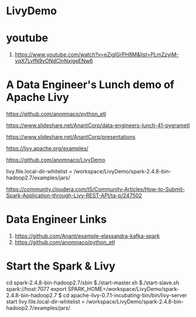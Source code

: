 # LivyDemo

# youtube
1. https://www.youtube.com/watch?v=eZiglGrPH8M&list=PLmZzyjM-vqX7LvfN9vONdClnNxigeENw6


# A Data Engineer's Lunch demo of Apache Livy

https://github.com/anomnaco/python_etl

https://www.slideshare.net/AnantCorp/data-engineers-lunch-41-pygrametl


https://www.slideshare.net/AnantCorp/presentations


https://livy.apache.org/examples/

https://github.com/anomnaco/LivyDemo

livy.file.local-dir-whitelist = /workspace/LivyDemo/spark-2.4.8-bin-hadoop2.7/examples/jars/



https://community.cloudera.com/t5/Community-Articles/How-to-Submit-Spark-Application-through-Livy-REST-API/ta-p/247502



# Data Engineer Links
1. https://github.com/Anant/example-elassandra-kafka-spark
2. https://github.com/anomnaco/python_etl



# Start the Spark & Livy
cd spark-2.4.8-bin-hadoop2.7/sbin
$./start-master.sh
$./start-slave.sh spark://host:7077
export SPARK_HOME=/workspace/LivyDemo/spark-2.4.8-bin-hadoop2.7
$ cd apache-livy-0.7.1-incubating-bin/bin/livy-server start
livy.file.local-dir-whitelist = /workspace/LivyDemo/spark-2.4.8-bin-hadoop2.7/examples/jars/
